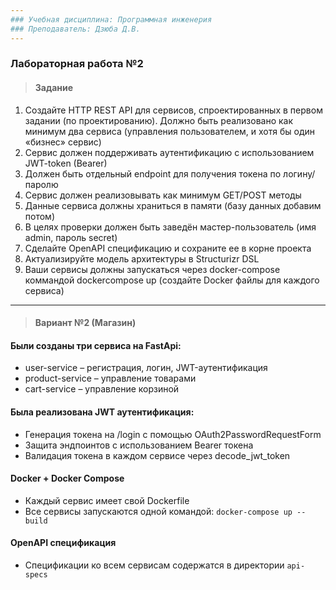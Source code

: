 ```yaml
---
### Учебная дисциплина: Программная инженерия
### Преподаватель: Дзюба Д.В.
---
```


### Лабораторная работа №2

> #### Задание
1. Создайте HTTP REST API для сервисов, спроектированных в первом задании (по
проектированию). Должно быть реализовано как минимум два сервиса
(управления пользователем, и хотя бы один «бизнес» сервис)
2. Сервис должен поддерживать аутентификацию с использованием JWT-token
(Bearer)
3. Должен быть отдельный endpoint для получения токена по логину/паролю
4. Сервис должен реализовывать как минимум GET/POST методы
5. Данные сервиса должны храниться в памяти (базу данных добавим потом)
6. В целях проверки должен быть заведён мастер-пользователь (имя admin,
пароль secret)
7. Сделайте OpenAPI спецификацию и сохраните ее в корне проекта
8. Актуализируйте модель архитектуры в Structurizr DSL
9. Ваши сервисы должны запускаться через docker-compose коммандой dockercompose up (создайте Docker файлы для каждого сервиса)

---

> #### Вариант №2 (Магазин)

#### Были созданы три сервиса на FastApi:
- user-service – регистрация, логин, JWT-аутентификация
- product-service – управление товарами
- cart-service – управление корзиной

#### Была реализована JWT аутентификация:
- Генерация токена на /login с помощью OAuth2PasswordRequestForm
- Защита эндпоинтов с использованием Bearer токена
- Валидация токена в каждом сервисе через decode_jwt_token

#### Docker + Docker Compose
- Каждый сервис имеет свой Dockerfile
- Все сервисы запускаются одной командой: ```docker-compose up --build```

#### OpenAPI cпецификация
- Спецификации ко всем сервисам содержатся в директории ```api-specs```

